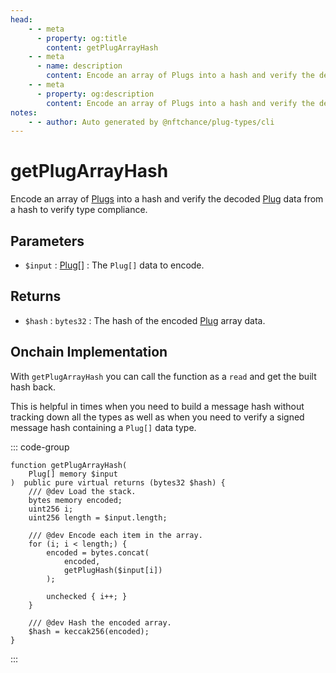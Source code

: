 ```yaml
---
head:
    - - meta
      - property: og:title
        content: getPlugArrayHash
    - - meta
      - name: description
        content: Encode an array of Plugs into a hash and verify the decoded data to verify type compliance.
    - - meta
      - property: og:description
        content: Encode an array of Plugs into a hash and verify the decoded data to verify type compliance.
notes:
    - - author: Auto generated by @nftchance/plug-types/cli
---
```


# getPlugArrayHash

Encode an array of [Plugs](/generated/base-types/Plug) into a hash and verify the decoded [Plug](/generated/base-types/Plug) data from a hash to verify type compliance.

## Parameters

- `$input` : [Plug[]](/generated/base-types/Plug) : The `Plug[]` data to encode.

## Returns

- `$hash` : `bytes32` : The hash of the encoded [Plug](/generated/base-types/Plug) array data.

## Onchain Implementation

With `getPlugArrayHash` you can call the function as a `read` and get the built hash back. 
    
This is helpful in times when you need to build a message hash without tracking down all the types as well as when you need to verify a signed message hash containing a `Plug[]` data type.

::: code-group

``` solidity [Types.sol:getPlugArrayHash]
function getPlugArrayHash(
	Plug[] memory $input
)  public pure virtual returns (bytes32 $hash) {
	/// @dev Load the stack.
	bytes memory encoded;
	uint256 i;
	uint256 length = $input.length;

	/// @dev Encode each item in the array.
	for (i; i < length;) {
		encoded = bytes.concat(
			encoded,
			getPlugHash($input[i])
		);

		unchecked { i++; }
	}
	
	/// @dev Hash the encoded array.
	$hash = keccak256(encoded);
}
``` 

:::